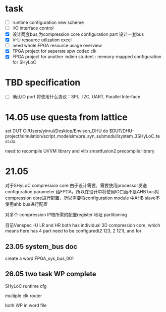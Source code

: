 # task

* [ ]  runtime configuration new scheme
* [ ]  I/O interface control
* [X]  设计两套bus,为compression core configuration part 设计一套bus
* [X]  V-U resource utilzation excel
* [ ]  need whole FPGA resource usage overview
* [X]  FPGA project for seperate spw codec clk
* [X]  FPGA project for another indien student : memory-mapped configuration for SHyLoC

# TBD specification

* [ ]  确认IO port 将使用什么协议：SPI，I2C, UART, Parallel Interface

# 14.05 use questa from lattice

set DUT C:/Users/yinrui/Desktop/Envison_DHU
do $DUT/DHU-project/simulation/script_modelsim/pre_syn_submodul/system_3SHyLoC_test.do

need to recompile UVVM library and vlib smartfusion2 precompile library

# 21.05

对于SHyLoC compression core 由于设计需要，需要使用processor发送configuration parameter 给FPGA，所以在设计中将使用IO口而不是AHB bus对compression core进行配置，所以需要将configuration module 中AHB slave不使用ahb bus进行配置

对多个 compression IP核所需的配置register 地址 partitioning

目前Venspec -U LR and HR both has individual 3D compression core, which means here has 4 part need to be configured(2 123, 2 121), and for

## 23.05 system_bus doc

create a word FPGA_sys_bus_001

## 26.05 two task WP complete

SHyLoC runtime cfg

multiple clk router

both WP in word file
